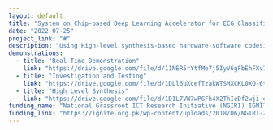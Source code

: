 ```yaml
---
layout: default
title: "System on Chip-based Deep Learning Accelerator for ECG Classification"
date: "2022-07-25"
project_link: "#"
description: "Using High-level synthesis-based hardware-software codesign workflow to design and implement a convolutional neural accelerator for ECG Arrhythmia Classification using a fully open-source workflow."
demonstrations:
  - title: "Real-Time Demonstration"
    link: "https://drive.google.com/file/d/11NER5rYtfMe7j5IyV6gFbEhFXv7qvngh/view?usp=sharing"
  - title: "Investigation and Testing"
    link: "https://drive.google.com/file/d/1DLl6uXcefTzakWTSMXCKL0XQ-6ty9vLh/view?usp=sharing"
  - title: "High Level Synthesis"
    link: "https://drive.google.com/file/d/1D1L7VW7wPGFh4X2ThIeDf2wji_eQjKVp/view?usp=sharing"
funding_name: "National Grassroot ICT Research Initiative (NGIRI) IGNITE FYP Funding!"
funding_link: "https://ignite.org.pk/wp-content/uploads/2018/06/NGIRI-2022-23-List-of-Shortlisted-FYPs.pdf"
---
```

